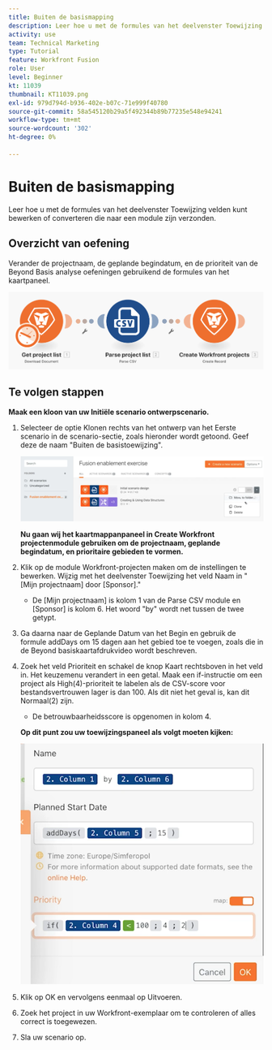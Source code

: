 ```yaml
---
title: Buiten de basismapping
description: Leer hoe u met de formules van het deelvenster Toewijzing velden kunt bewerken of converteren die naar een module zijn verzonden.
activity: use
team: Technical Marketing
type: Tutorial
feature: Workfront Fusion
role: User
level: Beginner
kt: 11039
thumbnail: KT11039.png
exl-id: 979d794d-b936-402e-b07c-71e999f40780
source-git-commit: 58a545120b29a5f492344b89b77235e548e94241
workflow-type: tm+mt
source-wordcount: '302'
ht-degree: 0%

---
```


# Buiten de basismapping

Leer hoe u met de formules van het deelvenster Toewijzing velden kunt bewerken of converteren die naar een module zijn verzonden.

## Overzicht van oefening

Verander de projectnaam, de geplande begindatum, en de prioriteit van de Beyond Basis analyse oefeningen gebruikend de formules van het kaartpaneel.

![Afbeelding 1 verder dan basis toewijzen](../12-exercises/assets/beyond-basic-mapping-walkthrough-1.png)

## Te volgen stappen

**Maak een kloon van uw Initiële scenario ontwerpscenario.**

1. Selecteer de optie Klonen rechts van het ontwerp van het Eerste scenario in de scenario-sectie, zoals hieronder wordt getoond. Geef deze de naam &quot;Buiten de basistoewijzing&quot;.

   ![Afbeelding 2 naast Standaard toewijzen](../12-exercises/assets/beyond-basic-mapping-walkthrough-2.png)

   **Nu gaan wij het kaartmappanpaneel in Create Workfront projectenmodule gebruiken om de projectnaam, geplande begindatum, en prioritaire gebieden te vormen.**

1. Klik op de module Workfront-projecten maken om de instellingen te bewerken. Wijzig met het deelvenster Toewijzing het veld Naam in &quot;[Mijn projectnaam] door [Sponsor].&quot;

   + De [Mijn projectnaam] is kolom 1 van de Parse CSV module en [Sponsor] is kolom 6. Het woord &quot;by&quot; wordt net tussen de twee getypt.

1. Ga daarna naar de Geplande Datum van het Begin en gebruik de formule addDays om 15 dagen aan het gebied toe te voegen, zoals die in de Beyond basiskaartafdrukvideo wordt beschreven.
1. Zoek het veld Prioriteit en schakel de knop Kaart rechtsboven in het veld in. Het keuzemenu verandert in een getal. Maak een if-instructie om een project als High(4)-prioriteit te labelen als de CSV-score voor bestandsvertrouwen lager is dan 100. Als dit niet het geval is, kan dit Normaal(2) zijn.

   + De betrouwbaarheidsscore is opgenomen in kolom 4.

   **Op dit punt zou uw toewijzingspaneel als volgt moeten kijken:**

   ![Afbeelding 3 naast Standaard toewijzen](../12-exercises/assets/beyond-basic-mapping-walkthrough-3.png)

1. Klik op OK en vervolgens eenmaal op Uitvoeren.
1. Zoek het project in uw Workfront-exemplaar om te controleren of alles correct is toegewezen.
1. Sla uw scenario op.
